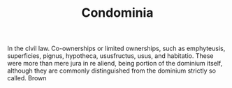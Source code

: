 ---
title: Condominia
letter: C
permalink: "/definitions/bld-condominia.html"
body: In the clvil law. Co-ownerships or limited ownerships, such as emphyteusis,
  superficies, pignus, hypotheca, ususfructus, usus, and habitatio. These were more
  than mere jura in re aliend, being portion of the dominium itself, although they
  are commonly distinguished from the dominium strictly so called. Brown
published_at: '2018-07-07'
source: Black's Law Dictionary 2nd Ed (1910)
layout: post
---
